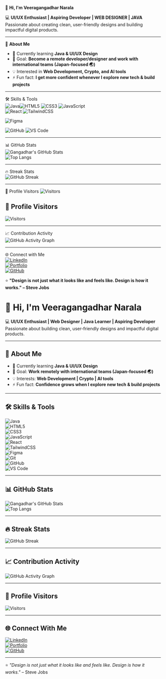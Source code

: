   👋 **Hi, I'm Veeragangadhar Narala**  

💻  **UI/UX Enthusiast | Aspiring Developer | WEB DESIGNER | JAVA** 
Passionate about creating clean, user-friendly designs and building impactful digital products.  

---

🚀 **About Me**  
- 🌱 Currently learning **Java & UI/UX Design** 
- 🎯 Goal: **Become a remote developer/designer and work with international teams (Japan-focused 🌏)**   
- 💡 Interested in **Web Development, Crypto, and AI tools**
- ⚡ Fun fact: **I get more confident whenever I explore new tech & build projects** 

---

 🛠️ Skills & Tools  
![Java](https://img.shields.io/badge/Java-007396?style=for-the-badge&logo=java&logoColor=white)![HTML5](https://img.shields.io/badge/HTML5-E34F26?style=for-the-badge&logo=html5&logoColor=white)  ![CSS3](https://img.shields.io/badge/CSS3-1572B6?style=for-the-badge&logo=css3&logoColor=white)  ![JavaScript](https://img.shields.io/badge/JavaScript-F7DF1E?style=for-the-badge&logo=javascript&logoColor=black)  
![React](https://img.shields.io/badge/React-20232A?style=for-the-badge&logo=react&logoColor=61DAFB) ![TailwindCSS](https://img.shields.io/badge/Tailwind_CSS-38B2AC?style=for-the-badge&logo=tailwind-css&logoColor=white) 
 
![Figma](https://img.shields.io/badge/Figma-F24E1E?style=for-the-badge&logo=figma&logoColor=white)  

![GitHub](https://img.shields.io/badge/GitHub-181717?style=for-the-badge&logo=github&logoColor=white) ![VS Code](https://img.shields.io/badge/VS%20Code-007ACC?style=for-the-badge&logo=visual-studio-code&logoColor=white)

---

 📊 GitHub Stats  
![Gangadhar's GitHub Stats](https://github-readme-stats.vercel.app/api?username=Veeragangadharnarala&show_icons=true&theme=dark    )  
![Top Langs](https://github-readme-stats.vercel.app/api/top-langs/?username=Veeragangadharnarala&layout=compact&theme=dark    )  

---

 🔥 Streak Stats  
![GitHub Streak](https://github-readme-streak-stats.herokuapp.com/?user=Veeragangadharnarala&theme=highcontrast)  
 



---
   👀 Profile Visitors
![Visitors](https://komarev.com/ghpvc/?username=Veeragangadharnarala&label=Visitors&color=0e75b6&style=for-the-badge)

## 👀 Profile Visitors  

![Visitors](https://komarev.com/ghpvc/?username=Veeragangadharnarala&label=Profile%20Views&color=0e75b6&style=for-the-badge)  
 
---

 📈 Contribution Activity  
![GitHub Activity Graph](https://github-readme-activity-graph.vercel.app/graph?username=Veeragangadharnarala&theme=high-contrast)  

---

 🌐 Connect with Me  
[![LinkedIn](https://img.shields.io/badge/LinkedIn-0077B5?style=for-the-badge&logo=linkedin&logoColor=white)](https://www.linkedin.com/in/narala-veeragangadhar-388224231)  
[![Portfolio](https://img.shields.io/badge/Portfolio-000000?style=for-the-badge&logo=vercel&logoColor=white)](https://your-portfolio-link.com)  
[![GitHub](https://img.shields.io/badge/GitHub-181717?style=for-the-badge&logo=github&logoColor=white)](https://github.com/Veeragangadharnarala)
  
  
  ⭐ **"Design is not just what it looks like and feels like. Design is how it works." – Steve Jobs**  
  # 👋 Hi, I'm Veeragangadhar Narala  

💻 **UI/UX Enthusiast | Web Designer | Java Learner | Aspiring Developer**  
Passionate about building clean, user-friendly designs and impactful digital products.  

---

## 🚀 About Me  
- 🌱 Currently learning **Java & UI/UX Design**  
- 🎯 Goal: **Work remotely with international teams (Japan-focused 🌏)**  
- 💡 Interests: **Web Development | Crypto | AI tools**  
- ⚡ Fun fact: **Confidence grows when I explore new tech & build projects**  

---

## 🛠️ Skills & Tools  

![Java](https://img.shields.io/badge/Java-007396?style=for-the-badge&logo=java&logoColor=white)  
![HTML5](https://img.shields.io/badge/HTML5-E34F26?style=for-the-badge&logo=html5&logoColor=white)  
![CSS3](https://img.shields.io/badge/CSS3-1572B6?style=for-the-badge&logo=css3&logoColor=white)  
![JavaScript](https://img.shields.io/badge/JavaScript-F7DF1E?style=for-the-badge&logo=javascript&logoColor=black)  
![React](https://img.shields.io/badge/React-20232A?style=for-the-badge&logo=react&logoColor=61DAFB)  
![TailwindCSS](https://img.shields.io/badge/Tailwind_CSS-38B2AC?style=for-the-badge&logo=tailwind-css&logoColor=white)  
![Figma](https://img.shields.io/badge/Figma-F24E1E?style=for-the-badge&logo=figma&logoColor=white)  
![Git](https://img.shields.io/badge/Git-F05032?style=for-the-badge&logo=git&logoColor=white)  
![GitHub](https://img.shields.io/badge/GitHub-181717?style=for-the-badge&logo=github&logoColor=white)  
![VS Code](https://img.shields.io/badge/VS%20Code-007ACC?style=for-the-badge&logo=visual-studio-code&logoColor=white)  

---

## 📊 GitHub Stats  

![Gangadhar's GitHub Stats](https://github-readme-stats.vercel.app/api?username=Veeragangadharnarala&show_icons=true&theme=transparent)  
![Top Langs](https://github-readme-stats.vercel.app/api/top-langs/?username=Veeragangadharnarala&layout=compact&theme=transparent)  

---

## 🔥 Streak Stats  

![GitHub Streak](https://github-readme-streak-stats.herokuapp.com/?user=Veeragangadharnarala&theme=tokyonight)  

---

## 📈 Contribution Activity  

![GitHub Activity Graph](https://github-readme-activity-graph.vercel.app/graph?username=Veeragangadharnarala&theme=react-dark)  

---

## 👀 Profile Visitors  

![Visitors](https://komarev.com/ghpvc/?username=Veeragangadharnarala&label=Profile%20Views&color=0e75b6&style=for-the-badge)  

---

## 🌐 Connect With Me  

[![LinkedIn](https://img.shields.io/badge/LinkedIn-0077B5?style=for-the-badge&logo=linkedin&logoColor=white)](https://www.linkedin.com/in/narala-veeragangadhar-388224231)  
[![Portfolio](https://img.shields.io/badge/Portfolio-000000?style=for-the-badge&logo=vercel&logoColor=white)](https://your-portfolio-link.com)  
[![GitHub](https://img.shields.io/badge/GitHub-181717?style=for-the-badge&logo=github&logoColor=white)](https://github.com/Veeragangadharnarala)  

---

⭐ *"Design is not just what it looks like and feels like. Design is how it works."* – Steve Jobs  


